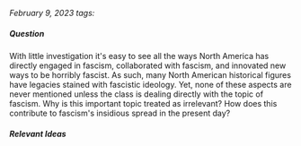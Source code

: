*February 9, 2023*
*tags:* 

##### Question
With little investigation it's easy to see all the ways North America has directly engaged in fascism, collaborated with fascism, and innovated new ways to be horribly fascist. As such, many North American historical figures have legacies stained with fascistic ideology. Yet, none of these aspects are never mentioned unless the class is dealing directly with the topic of fascism. Why is this important topic treated as irrelevant? How does this contribute to fascism's insidious spread in the present day?

##### Relevant Ideas
